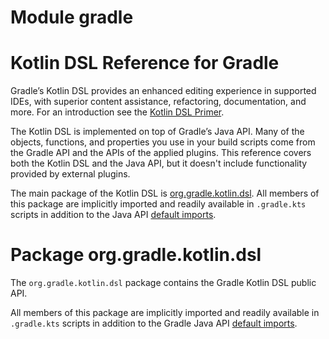 # Module gradle

# Kotlin DSL Reference for Gradle

Gradle’s Kotlin DSL provides an enhanced editing experience in supported IDEs, with superior content assistance, refactoring, documentation, and more.
For an introduction see the <a href="../userguide/kotlin_dsl.html">Kotlin DSL Primer</a>.

The Kotlin DSL is implemented on top of Gradle’s Java API.
Many of the objects, functions, and properties you use in your build scripts come from the Gradle API and the APIs of the applied plugins.
This reference covers both the Kotlin DSL and the Java API, but it doesn't include functionality provided by external plugins.

The main package of the Kotlin DSL is <a href="./gradle/org.gradle.kotlin.dsl/index.html">org.gradle.kotlin.dsl</a>.
All members of this package are implicitly imported and readily available in `.gradle.kts` scripts in addition to the Java API <a href="../userguide/writing_build_scripts.html#script-default-imports">
default imports</a>.

# Package org.gradle.kotlin.dsl

The `org.gradle.kotlin.dsl` package contains the Gradle Kotlin DSL public API.

All members of this package are implicitly imported and readily available in `.gradle.kts` scripts in addition to the Gradle Java
API <a href="../../../userguide/writing_build_scripts.html#script-default-imports">default imports</a>.
